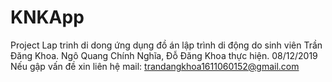 # KNKApp
Project Lap trinh di dong
ứng dụng đồ án lập trình di động do sinh viên Trần Đăng Khoa. Ngô Quang Chính Nghĩa, Đỗ Đăng Khoa thực hiện. 08/12/2019
Nếu gập vấn đề xin liên hệ mail: trandangkhoa1611060152@gmail.com

